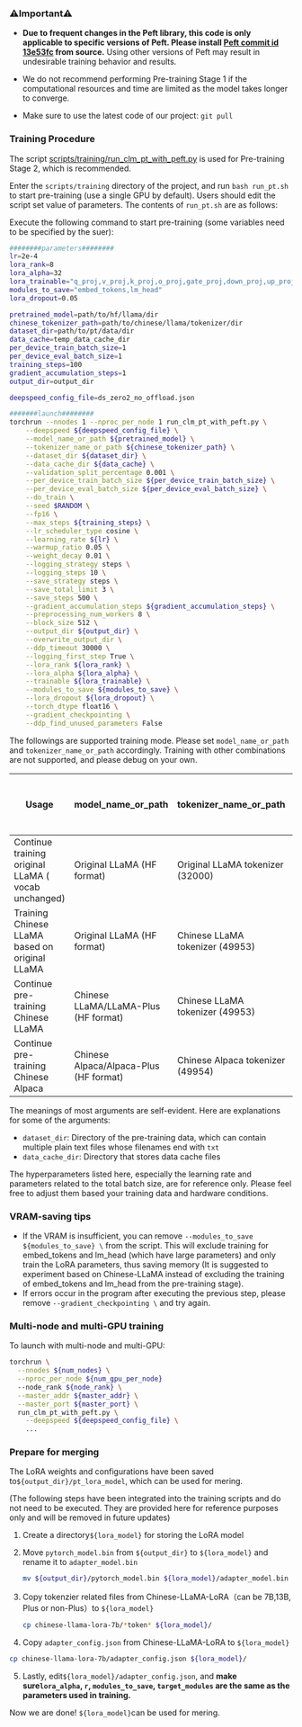 ### ⚠️Important⚠️

- **Due to frequent changes in the Peft library, this code is only applicable to specific versions of Peft. Please install [Peft commit id 13e53fc](https://github.com/huggingface/peft/tree/13e53fc) from source.** Using other versions of Peft may result in undesirable training behavior and results.

- We do not recommend performing Pre-training Stage 1 if the computational resources and time are limited as the model takes longer to converge.
- Make sure to use the latest code of our project: `git pull`

### Training Procedure

The script [scripts/training/run_clm_pt_with_peft.py](https://github.com/ymcui/Chinese-LLaMA-Alpaca/blob/main/scripts/training/run_clm_pt_with_peft.py) is used for Pre-training Stage 2, which is recommended.

Enter the `scripts/training` directory of the project, and run `bash run_pt.sh` to start pre-training (use a single GPU by default). Users should edit the script set value of parameters. The contents of `run_pt.sh` are as follows:

Execute the following command to start pre-training (some variables need to be specified by the suer):

```bash
########parameters########
lr=2e-4
lora_rank=8
lora_alpha=32
lora_trainable="q_proj,v_proj,k_proj,o_proj,gate_proj,down_proj,up_proj"
modules_to_save="embed_tokens,lm_head"
lora_dropout=0.05

pretrained_model=path/to/hf/llama/dir
chinese_tokenizer_path=path/to/chinese/llama/tokenizer/dir
dataset_dir=path/to/pt/data/dir
data_cache=temp_data_cache_dir
per_device_train_batch_size=1
per_device_eval_batch_size=1
training_steps=100
gradient_accumulation_steps=1
output_dir=output_dir

deepspeed_config_file=ds_zero2_no_offload.json

#######launch########
torchrun --nnodes 1 --nproc_per_node 1 run_clm_pt_with_peft.py \
    --deepspeed ${deepspeed_config_file} \
    --model_name_or_path ${pretrained_model} \
    --tokenizer_name_or_path ${chinese_tokenizer_path} \
    --dataset_dir ${dataset_dir} \
    --data_cache_dir ${data_cache} \
    --validation_split_percentage 0.001 \
    --per_device_train_batch_size ${per_device_train_batch_size} \
    --per_device_eval_batch_size ${per_device_eval_batch_size} \
    --do_train \
    --seed $RANDOM \
    --fp16 \
    --max_steps ${training_steps} \
    --lr_scheduler_type cosine \
    --learning_rate ${lr} \
    --warmup_ratio 0.05 \
    --weight_decay 0.01 \
    --logging_strategy steps \
    --logging_steps 10 \
    --save_strategy steps \
    --save_total_limit 3 \
    --save_steps 500 \
    --gradient_accumulation_steps ${gradient_accumulation_steps} \
    --preprocessing_num_workers 8 \
    --block_size 512 \
    --output_dir ${output_dir} \
    --overwrite_output_dir \
    --ddp_timeout 30000 \
    --logging_first_step True \
    --lora_rank ${lora_rank} \
    --lora_alpha ${lora_alpha} \
    --trainable ${lora_trainable} \
    --modules_to_save ${modules_to_save} \
    --lora_dropout ${lora_dropout} \
    --torch_dtype float16 \
    --gradient_checkpointing \
    --ddp_find_unused_parameters False
```

The followings are supported training mode. Please set  `model_name_or_path` and `tokenizer_name_or_path` accordingly. Training with other combinations are not supported, and please debug on your own.

| Usage                                               | model_name_or_path                     | tokenizer_name_or_path           | Vocab  size for final model |
| --------------------------------------------------- | -------------------------------------- | -------------------------------- | --------------------------- |
| Continue training original LLaMA ( vocab unchanged) | Original LLaMA (HF format)             | Original LLaMA tokenizer (32000) | 32000                       |
| Training Chinese LLaMA based on original LLaMA      | Original LLaMA (HF format)             | Chinese LLaMA tokenizer (49953)  | 49953                       |
| Continue pre-training Chinese LLaMA                 | Chinese LLaMA/LLaMA-Plus (HF format)   | Chinese LLaMA tokenizer (49953)  | 49953                       |
| Continue pre-training Chinese Alpaca                | Chinese Alpaca/Alpaca-Plus (HF format) | Chinese Alpaca tokenizer (49954) | 49954                       |

The meanings of most arguments are self-evident. Here are explanations for some of the arguments:

* `dataset_dir`: Directory of the pre-training data, which can contain multiple plain text files whose filenames end with `txt`
* `data_cache_dir`: Directory that stores data cache files


The hyperparameters listed here, especially the learning rate and parameters related to the total batch size, are for reference only. Please feel free to adjust them based your training data and hardware conditions.

### VRAM-saving tips

* If the VRAM is insufficient, you can remove `--modules_to_save ${modules_to_save} \` from the script. This will exclude training for embed_tokens and lm_head (which have large parameters) and only train the LoRA parameters, thus saving memory (It is suggested to experiment based on Chinese-LLaMA instead of excluding the training of embed_tokens and lm_head from the pre-training stage).
* If errors occur in the program after executing the previous step, please remove `--gradient_checkpointing \` and try again.

### Multi-node and multi-GPU training

To launch with multi-node and multi-GPU:

```bash
torchrun \
  --nnodes ${num_nodes} \
  --nproc_per_node ${num_gpu_per_node} 
  --node_rank ${node_rank} \
  --master_addr ${master_addr} \
  --master_port ${master_port} \
  run_clm_pt_with_peft.py \
    --deepspeed ${deepspeed_config_file} \
    ...
```

### Prepare for merging

The LoRA weights and configurations have been saved to`${output_dir}/pt_lora_model`, which can be used for mering.

(The following steps have been integrated into the training scripts and do not need to be executed. They are provided here for reference purposes only and will be removed in future updates)

1. Create a directory`${lora_model}` for storing the LoRA model

2. Move `pytorch_model.bin` from `${output_dir}` to `${lora_model}` and rename it to `adapter_model.bin`

   ```bash
   mv ${output_dir}/pytorch_model.bin ${lora_model}/adapter_model.bin
   ```

3. Copy tokenzier related files from Chinese-LLaMA-LoRA（can be 7B,13B, Plus or non-Plus）to `${lora_model}`

   ```bash
   cp chinese-llama-lora-7b/*token* ${lora_model}/
   ```

4. Copy `adapter_config.json` from Chinese-LLaMA-LoRA to `${lora_model}`

  ```bash
cp chinese-llama-lora-7b/adapter_config.json ${lora_model}/
  ```

5. Lastly, edit`${lora_model}/adapter_config.json`, and **make sure`lora_alpha`, `r`, `modules_to_save`, `target_modules` are the same as the parameters used in training.**

Now we are done! `${lora_model}`can be used for mering.
